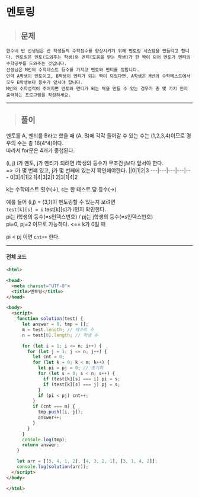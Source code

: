 # 멘토링

> ## 문제

```
현수네 반 선생님은 반 학생들의 수학점수를 향상시키기 위해 멘토링 시스템을 만들려고 합니다. 멘토링은 멘토(도와주는 학생)와 멘티(도움을 받는 학생)가 한 짝이 되어 멘토가 멘티의 수학공부를 도와주는 것입니다.
선생님은 M번의 수학테스트 등수를 가지고 멘토와 멘티를 정합니다.
만약 A학생이 멘토이고, B학생이 멘티가 되는 짝이 되었다면, A학생은 M번의 수학테스트에서 모두 B학생보다 등수가 앞서야 합니다.
M번의 수학성적이 주어지면 멘토와 멘티가 되는 짝을 만들 수 있는 경우가 총 몇 가지 인지 출력하는 프로그램을 작성하세요.
```
***

> ## 풀이

멘토를 A, 멘티를 B라고 했을 때 (A, B)에 각각 들어갈 수 있는 수는 (1,2,3,4)이므로 경우의 수는 총 16(4*4)이다.<br/>
따라서 for문은 4개가 중첩된다.

(i, j) i가 멘토, j가 멘티가 되려면 i학생의 등수가 무조건 j보다 앞서야 한다.<br/>
=> i가 몇 번쨰 있고, j가 몇 번째에 있는지 확인해야한다.
||0|1|2|3
---|---|---|---|---
0|3|4|1|2
1|4|3|2|1
2|3|1|4|2

k는 수학테스트 횟수(↓), s는 한 테스트 당 등수(→)

예를 들어 (i,j) = (3,1)이 멘토링할 수 있는지 보려면<br/>
`test[k][s] = i` test[k][s]가 i인지 확인한다.<Br/>
pi는 i학생의 등수(=s인덱스번호) / pj는 j학생의 등수(=s인덱스번호)<br/>
pi=0, pj=2 이므로 가능하다.   <== k가 0일 때

pi < pj 이면 `cnt++` 한다.
***

#### 전체 코드
```html
<html>

<head>
  <meta charset="UTF-8">
  <title>멘토링</title>
</head>

<body>
  <script>
    function solution(test) {
      let answer = 0, tmp = [];
      m = test.length; // 테스트 수
      n = test[0].length; // 학생 수

      for (let i = 1; i <= n; i++) {
        for (let j = 1; j <= n; j++) {
          let cnt = 0;
          for (let k = 0; k < m; k++) {
            let pi = pj = 0; // 초기화
            for (let s = 0; s < n; s++) {
              if (test[k][s] === i) pi = s;
              if (test[k][s] === j) pj = s;
            }
            if (pi < pj) cnt++;
          }
          if (cnt === m) {
            tmp.push([i, j]);
            answer++;
          }
        }
      }
      console.log(tmp);
      return answer;
    }

    let arr = [[3, 4, 1, 2], [4, 3, 2, 1], [3, 1, 4, 2]];
    console.log(solution(arr));
  </script>
</body>

</html>
```